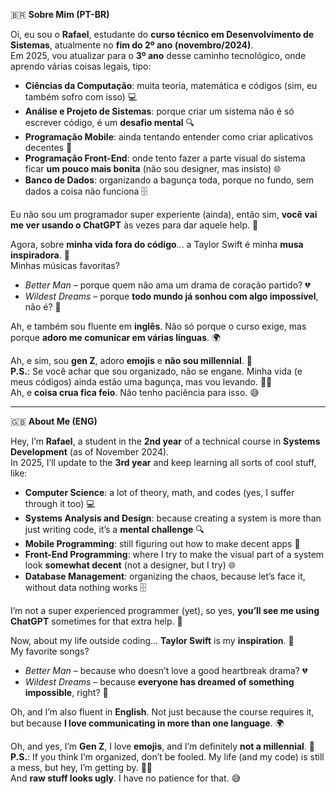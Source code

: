 🇧🇷 **Sobre Mim (PT-BR)**

Oi, eu sou o **Rafael**, estudante do **curso técnico em Desenvolvimento de Sistemas**, atualmente no **fim do 2º ano (novembro/2024)**.  
Em 2025, vou atualizar para o **3º ano** desse caminho tecnológico, onde aprendo várias coisas legais, tipo:

- **Ciências da Computação**: muita teoria, matemática e códigos (sim, eu também sofro com isso) 💻  
- **Análise e Projeto de Sistemas**: porque criar um sistema não é só escrever código, é um **desafio mental** 🔍  
- **Programação Mobile**: ainda tentando entender como criar aplicativos decentes 📱  
- **Programação Front-End**: onde tento fazer a parte visual do sistema ficar **um pouco mais bonita** (não sou designer, mas insisto) 🌐  
- **Banco de Dados**: organizando a bagunça toda, porque no fundo, sem dados a coisa não funciona 🗄️  

Eu não sou um programador super experiente (ainda), então sim, **você vai me ver usando o ChatGPT** às vezes para dar aquele help. 🤖

Agora, sobre **minha vida fora do código**... a Taylor Swift é minha **musa inspiradora**. 🎤  
Minhas músicas favoritas?  
- *Better Man* – porque quem não ama um drama de coração partido? 💔  
- *Wildest Dreams* – porque **todo mundo já sonhou com algo impossível**, não é? 🌟  

Ah, e também sou fluente em **inglês**. Não só porque o curso exige, mas porque **adoro me comunicar em várias línguas**. 🌍

Ah, e sim, sou **gen Z**, adoro **emojis** e **não sou millennial**. 🌱  
**P.S.**: Se você achar que sou organizado, não se engane. Minha vida (e meus códigos) ainda estão uma bagunça, mas vou levando. 🤷‍♂️  
Ah, e **coisa crua fica feio**. Não tenho paciência para isso. 😅

---

🇬🇧 **About Me (ENG)**

Hey, I’m **Rafael**, a student in the **2nd year** of a technical course in **Systems Development** (as of November 2024).  
In 2025, I’ll update to the **3rd year** and keep learning all sorts of cool stuff, like:

- **Computer Science**: a lot of theory, math, and codes (yes, I suffer through it too) 💻  
- **Systems Analysis and Design**: because creating a system is more than just writing code, it’s a **mental challenge** 🔍  
- **Mobile Programming**: still figuring out how to make decent apps 📱  
- **Front-End Programming**: where I try to make the visual part of a system look **somewhat decent** (not a designer, but I try) 🌐  
- **Database Management**: organizing the chaos, because let’s face it, without data nothing works 🗄️  

I’m not a super experienced programmer (yet), so yes, **you’ll see me using ChatGPT** sometimes for that extra help. 🤖

Now, about my life outside coding... **Taylor Swift** is my **inspiration**. 🎤  
My favorite songs?  
- *Better Man* – because who doesn’t love a good heartbreak drama? 💔  
- *Wildest Dreams* – because **everyone has dreamed of something impossible**, right? 🌟  

Oh, and I’m also fluent in **English**. Not just because the course requires it, but because **I love communicating in more than one language**. 🌍

Oh, and yes, I’m **Gen Z**, I love **emojis**, and I’m definitely **not a millennial**. 🌱  
**P.S.**: If you think I’m organized, don’t be fooled. My life (and my code) is still a mess, but hey, I’m getting by. 🤷‍♂️  
And **raw stuff looks ugly**. I have no patience for that. 😅
